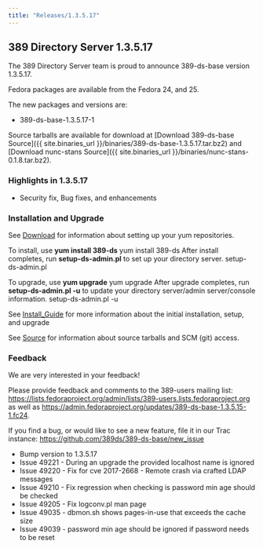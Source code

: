 ```yaml
---
title: "Releases/1.3.5.17"
---
```

389 Directory Server 1.3.5.17
-----------------------------

The 389 Directory Server team is proud to announce 389-ds-base version 1.3.5.17.

Fedora packages are available from the Fedora 24, and 25.

The new packages and versions are:

-   389-ds-base-1.3.5.17-1

Source tarballs are available for download at [Download 389-ds-base Source]({{ site.binaries_url }}/binaries/389-ds-base-1.3.5.17.tar.bz2) and [Download nunc-stans Source]({{ site.binaries_url }}/binaries/nunc-stans-0.1.8.tar.bz2).

### Highlights in 1.3.5.17

-   Security fix, Bug fixes, and enhancements

### Installation and Upgrade

See [Download](../download.html) for information about setting up your yum repositories.

To install, use **yum install 389-ds** yum install 389-ds After install completes, run **setup-ds-admin.pl** to set up your directory server. setup-ds-admin.pl

To upgrade, use **yum upgrade** yum upgrade After upgrade completes, run **setup-ds-admin.pl -u** to update your directory server/admin server/console information. setup-ds-admin.pl -u

See [Install\_Guide](../legacy/install-guide.html) for more information about the initial installation, setup, and upgrade

See [Source](../development/source.html) for information about source tarballs and SCM (git) access.

### Feedback

We are very interested in your feedback!

Please provide feedback and comments to the 389-users mailing list: <https://lists.fedoraproject.org/admin/lists/389-users.lists.fedoraproject.org> as well as <https://admin.fedoraproject.org/updates/389-ds-base-1.3.5.15-1.fc24>.

If you find a bug, or would like to see a new feature, file it in our Trac instance: <https://github.com/389ds/389-ds-base/new_issue>

- Bump version to 1.3.5.17
- Issue 49221 - During an upgrade the provided localhost name is ignored
- Issue 49220 - Fix for cve 2017-2668 - Remote crash via crafted LDAP messages
- Issue 49210 - Fix regression when checking is password min  age should be checked
- Issue 49205 - Fix logconv.pl man page
- Issue 49035 - dbmon.sh shows pages-in-use that exceeds the cache size
- Issue 49039 - password min age should be ignored if password needs to be reset

